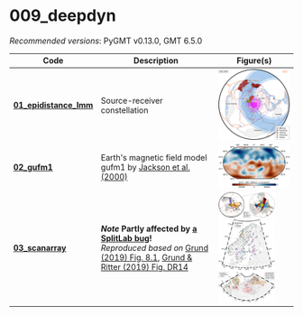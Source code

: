 # 009_deepdyn

_Recommended versions_: PyGMT v0.13.0, GMT 6.5.0

| Code | Description | Figure(s) |
| --- | --- | --- |
| **[01_epidistance_lmm](https://github.com/yvonnefroehlich/GMT_PyGMT_plotting/tree/main/009_deepdyn/01_epidistance_lmm/map_epidist_LMM_XKS_ScS.py)** | Source-receiver constellation | <img src="https://github.com/yvonnefroehlich/gmt-pygmt-plotting/blob/main/009_deepdyn/01_epidistance_lmm/02_out_figs/map_epidist_LMM_XKS_center42E35N_epi140E15N.png" width="150"> |
| **[02_gufm1](https://github.com/yvonnefroehlich/GMT_PyGMT_plotting/tree/main/009_deepdyn/02_gufm1/map_gufm1_1980_2900km.py)**                       | Earth's magnetic field model gufm1 by [Jackson et al. (2000)](https://www.jstor.org/stable/2666741) | <img src="https://github.com/yvonnefroehlich/gmt-pygmt-plotting/blob/main/009_deepdyn/02_gufm1/02_out_figs/gufm1_1980_2900km_Z.png" width="150"> |
| **[03_scanarray](https://github.com/yvonnefroehlich/GMT_PyGMT_plotting/tree/main/009_deepdyn/03_scanarray)**                                        | **_Note_ Partly affected by [a SplitLab bug](https://doi.org/10.4401/ag-8781)!** <br> _Reproduced based on_ [Grund (2019) Fig. 8.1](https://doi.org/10.5445/IR/1000091425), [Grund & Ritter (2019) Fig. DR14](https://doi.org/10.1130/G45514.1) | <img src="https://github.com/yvonnefroehlich/gmt-pygmt-plotting/blob/main/009_deepdyn/03_scanarray/01_epidist_rays/02_out_figs/map_epidist_rays_merge.png" width="100"> <img src="https://github.com/yvonnefroehlich/gmt-pygmt-plotting/blob/main/009_deepdyn/03_scanarray/02_network_xks_pairs/02_out_figs/map_network_xks_pairs.png" width="100"> <img src="https://github.com/yvonnefroehlich/gmt-pygmt-plotting/blob/main/009_deepdyn/03_scanarray/03_lmm_piercpoints_studies/02_out_figs/map_lmm_piercpoints_studies_GR2019_DR14.png" width="100"> |
